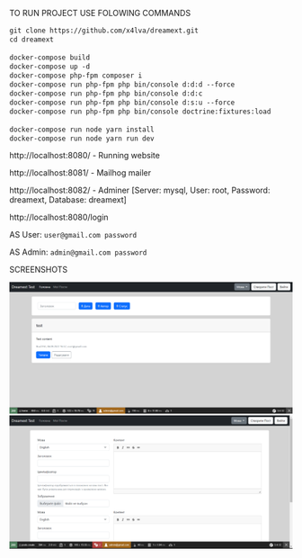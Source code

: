 TO RUN PROJECT USE FOLOWING COMMANDS

```
git clone https://github.com/x4lva/dreamext.git
cd dreamext

docker-compose build
docker-compose up -d
docker-compose php-fpm composer i
docker-compose run php-fpm php bin/console d:d:d --force
docker-compose run php-fpm php bin/console d:d:c
docker-compose run php-fpm php bin/console d:s:u --force
docker-compose run php-fpm php bin/console doctrine:fixtures:load

docker-compose run node yarn install
docker-compose run node yarn run dev
```

http://localhost:8080/ - Running website

http://localhost:8081/ - Mailhog mailer

http://localhost:8082/ - Adminer [Server: mysql, User: root, Password: dreamext, Database: dreamext]

http://localhost:8080/login 

AS User:  ```user@gmail.com password```

AS Admin: ```admin@gmail.com password```

SCREENSHOTS

![alt text](https://github.com/x4lva/dreamext/blob/master/docs/screenshots/s1.png?raw=true)
![alt text](https://github.com/x4lva/dreamext/blob/master/docs/screenshots/s2.png?raw=true)
